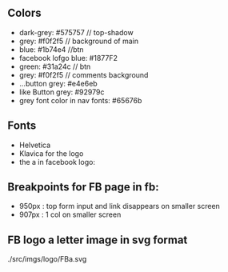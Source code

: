 ## Colors

- dark-grey: #575757 // top-shadow
- grey: #f0f2f5 // background of main
- blue: #1b74e4 //btn
- facebook lofgo blue: #1877F2
- green: #31a24c // btn
- grey: #f0f2f5 // comments background
- ...button grey: #e4e6eb
- like Button grey: #92979c
- grey font color in nav fonts: #65676b

## Fonts

- Helvetica
- Klavica for the logo
- the a in facebook logo:

## Breakpoints for FB page in fb:

- 950px : top form input and link disappears on smaller screen
- 907px : 1 col on smaller screen

## FB logo a letter image in svg format

./src/imgs/logo/FBa.svg
